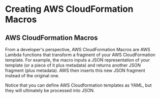 # Creating AWS CloudFormation Macros

## AWS CloudFormation Macros

From a developer's perspective, AWS CloudFormation Macros are AWS Lambda functions that transform a fragment of your AWS CloudFormation template. For example, the macro inputs a JSON representation of your template (or a piece of it plus metadata) and returns another JSON fragment (plus metadata). AWS then inserts this new JSON fragment instead of the original one.

Notice that you can define AWS Cloudformation templates as YAML, but they will ultimately be processed into JSON. 
